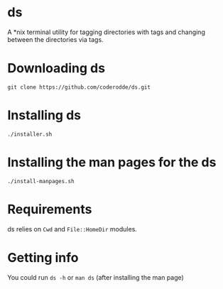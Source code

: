 # ds
A *nix terminal utility for tagging directories with tags and changing between the directories via tags.

# Downloading ds

    git clone https://github.com/coderodde/ds.git

# Installing ds

    ./installer.sh

# Installing the man pages for the ds

    ./install-manpages.sh

# Requirements

ds relies on `Cwd` and `File::HomeDir` modules.

# Getting info

You could run `ds -h` or `man ds` (after installing the man page)
